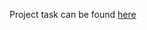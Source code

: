 Project task can be found [here](http://media.wix.com/ugd/a1f009_716af385df2d42d8a76faea2166ec00d.pdf)
